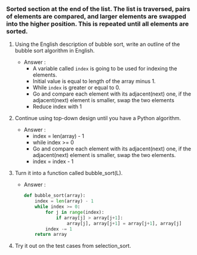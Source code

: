 ### Sorted section at the end of the list. The list is traversed, pairs of elements are compared, and larger elements are swapped into the higher position. This is repeated until all elements are sorted.

1. Using the English description of bubble sort, write an outline of the bubble sort algorithm in English.
    - Answer :
        - A variable called `index` is going to be used for indexing the elements.
        - Initial value is equal to length of the array minus 1.
        - While `index` is greater or equal to 0.
        - Go and compare each element with its adjacent(next) one, if the adjacent(next) element is smaller, swap the two elements
        - Reduce index with 1

2. Continue using top-down design until you have a Python algorithm.
    - Answer :
        - index = len(array) - 1
        - while index >= 0
        - Go and compare each element with its adjacent(next) one, if the adjacent(next) element is smaller, swap the two elements.
        - index = index - 1 

3. Turn it into a function called bubble_sort(L).
    - Answer :
        ```python
        def bubble_sort(array):
            index = len(array) - 1
            while index >= 0:
                for j in range(index):
                    if array[j] > array[j+1]:
                        array[j], array[j+1] = array[j+1], array[j]
                index -= 1
            return array
        ```

4. Try it out on the test cases from selection_sort.
    